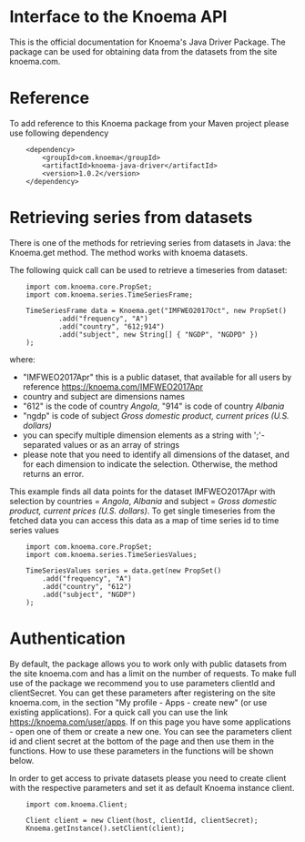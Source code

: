 Interface to the Knoema API
========

This is the official documentation for Knoema's Java Driver Package. The package can be used for obtaining data from the datasets from the site knoema.com.

# Reference

To add reference to this Knoema package from your Maven project please use following dependency

        <dependency>
            <groupId>com.knoema</groupId>
            <artifactId>knoema-java-driver</artifactId>
            <version>1.0.2</version>
        </dependency>
    
# Retrieving series from datasets
There is one of the methods for retrieving series from datasets in Java: the Knoema.get method. The method works with knoema datasets.

The following quick call can be used to retrieve a timeseries from dataset:

        import com.knoema.core.PropSet;
        import com.knoema.series.TimeSeriesFrame;

        TimeSeriesFrame data = Knoema.get("IMFWEO2017Oct", new PropSet()
                .add("frequency", "A")
                .add("country", "612;914")
                .add("subject", new String[] { "NGDP", "NGDPD" })
        );
   
where:

* "IMFWEO2017Apr" this is a public dataset, that available for all users by reference https://knoema.com/IMFWEO2017Apr
* country and subject are dimensions names
* "612" is the code of country *Angola*, "914" is code of country *Albania*
* "ngdp" is code of subject *Gross domestic product, current prices (U.S. dollars)*
* you can specify multiple dimension elements as a string with ';'-separated values or as an array of strings
* please note that you need to identify all dimensions of the dataset, and for each dimension to indicate the selection. Otherwise, the method returns an error.

This example finds all data points for the dataset IMFWEO2017Apr with selection by countries = *Angola*, *Albania* and subject =  *Gross domestic product, current prices (U.S. dollars)*. 
To get single timeseries from the fetched data you can access this data as a map of time series id to time series values 

        import com.knoema.core.PropSet;
        import com.knoema.series.TimeSeriesValues;
        
        TimeSeriesValues series = data.get(new PropSet()
            .add("frequency", "A")
            .add("country", "612")
            .add("subject", "NGDP")
        );

# Authentication
By default, the package allows you to work only with public datasets from the site knoema.com and has a limit on the number of requests.
To make full use of the package we recommend you to use parameters clientId and clientSecret.
You can get these parameters after registering on the site knoema.com, in the section "My profile - Apps - create new" (or use existing applications).
For a quick call you can use the link https://knoema.com/user/apps. 
If on this page you have some applications - open one of them or create a new one.
You can see the parameters client id and client secret at the bottom of the page and then use them in the functions.
How to use these parameters in the functions will be shown below.

In order to get access to private datasets please you need to create client with the respective parameters and set it as default Knoema instance client.

        import com.knoema.Client;
        
        Client client = new Client(host, clientId, clientSecret);
        Knoema.getInstance().setClient(client);
